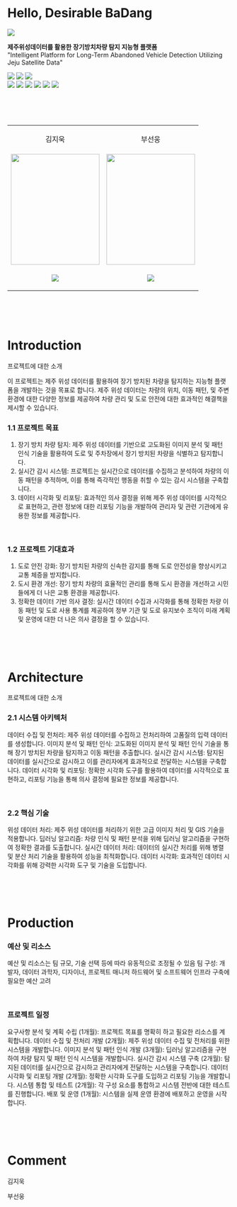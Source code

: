 # Hello, Desirable BaDang


<img src="/src/banner.png"/>

**제주위성데이터를 활용한 장기방치차량 탐지 지능형 플랫폼**  
"Intelligent Platform for Long-Term Abandoned Vehicle Detection Utilizing Jeju Satellite Data"

<p align="left">
  <img src="https://img.shields.io/badge/ultralytics-YOLOv8-FEE500?style=flat-square"/>
  <img src="https://img.shields.io/badge/OpenMMLab-MMRotate-FEE500?style=flat-square"/>
  <img src="https://img.shields.io/badge/PyTorch-EE4C2C?style=flat-square&logo=pytorch&logoColor=white"/>
  <br/>
  <img src="https://img.shields.io/badge/Next.js-000000?style=flat-square&logo=nextdotjs&logoColor=white"/>
  <img src="https://img.shields.io/badge/NestJS-E0234E?style=flat-square&logo=nestjs&logoColor=white"/>
  <img src="https://img.shields.io/badge/FastAPI-009688?style=flat-square&logo=fastapi&logoColor=white"/>
  <img src="https://img.shields.io/badge/MySQL-4479A1?style=flat-square&logo=mysql&logoColor=white"/>
  <img src="https://img.shields.io/badge/Docker-2496ED?style=flat-square&logo=docker&logoColor=white"/>
  <img src="https://img.shields.io/badge/Amazon%20AWS-FF9900?style=flat-square&logo=amazonaws&logoColor=white"/>
</p>

<br/>
<br/>
<br/>

<table>
  <tr>
    <td>
      <p align='center'>김지욱</p>
    </td>
    <td>
      <p align='center'>부선웅</p>
    </td>
  </tr>
   <tr>
    <td>
      <img src="https://drive.google.com/uc?export=view&id=1dbPTWjUbmXZW73A21PFVhkA261sAduhf" width=200 height=250/>
    </td>
    <td>
      <img src="" width=200 height=250/>
    </td>
  </tr>
  <tr>
    <td>
      <p align='center'>
        <a href='' target="_blank">
          <img src="https://img.shields.io/badge/Github-000000?style=flat-square&logo=Github&logoColor=white"/>
        </a>
      </p>
    </td>
    <td>
      <p align='center'>
        <a href='' target="_blank">
          <img src="https://img.shields.io/badge/Github-000000?style=flat-square&logo=Github&logoColor=white"/>
        </a>
      </p>
    </td>
  </tr>
</table>



<br/>
<br/>
<br/>



# Introduction
프로젝트에 대한 소개

이 프로젝트는 제주 위성 데이터를 활용하여 장기 방치된 차량을 탐지하는 지능형 플랫폼을 개발하는 것을 목표로 합니다. 제주 위성 데이터는 차량의 위치, 이동 패턴, 및 주변 환경에 대한 다양한 정보를 제공하여 차량 관리 및 도로 안전에 대한 효과적인 해결책을 제시할 수 있습니다.

### 1.1 프로젝트 목표

1. 장기 방치 차량 탐지: 제주 위성 데이터를 기반으로 고도화된 이미지 분석 및 패턴 인식 기술을 활용하여 도로 및 주차장에서 장기 방치된 차량을 식별하고 탐지합니다.
2. 실시간 감시 시스템: 프로젝트는 실시간으로 데이터를 수집하고 분석하여 차량의 이동 패턴을 추적하며, 이를 통해 즉각적인 행동을 취할 수 있는 감시 시스템을 구축합니다.
3. 데이터 시각화 및 리포팅: 효과적인 의사 결정을 위해 제주 위성 데이터를 시각적으로 표현하고, 관련 정보에 대한 리포팅 기능을 개발하여 관리자 및 관련 기관에게 유용한 정보를 제공합니다.

<br/>

### 1.2 프로젝트 기대효과

1. 도로 안전 강화: 장기 방치된 차량의 신속한 감지를 통해 도로 안전성을 향상시키고 교통 체증을 방지합니다.
2. 도시 환경 개선: 장기 방치 차량의 효율적인 관리를 통해 도시 환경을 개선하고 시민들에게 더 나은 교통 환경을 제공합니다.
3. 정확한 데이터 기반 의사 결정: 실시간 데이터 수집과 시각화를 통해 정확한 차량 이동 패턴 및 도로 사용 통계를 제공하여 정부 기관 및 도로 유지보수 조직이 미래 계획 및 운영에 대한 더 나은 의사 결정을 할 수 있습니다.



<br/>
<br/>
<br/>



# Architecture
프로젝트에 대한 소개

### 2.1 시스템 아키텍처

데이터 수집 및 전처리: 제주 위성 데이터를 수집하고 전처리하여 고품질의 입력 데이터를 생성합니다.
이미지 분석 및 패턴 인식: 고도화된 이미지 분석 및 패턴 인식 기술을 통해 장기 방치된 차량을 탐지하고 이동 패턴을 추출합니다.
실시간 감시 시스템: 탐지된 데이터를 실시간으로 감시하고 이를 관리자에게 효과적으로 전달하는 시스템을 구축합니다.
데이터 시각화 및 리포팅: 정확한 시각화 도구를 활용하여 데이터를 시각적으로 표현하고, 리포팅 기능을 통해 의사 결정에 필요한 정보를 제공합니다.

<br/>

### 2.2 핵심 기술

위성 데이터 처리: 제주 위성 데이터를 처리하기 위한 고급 이미지 처리 및 GIS 기술을 적용합니다.
딥러닝 알고리즘: 차량 인식 및 패턴 분석을 위해 딥러닝 알고리즘을 구현하여 정확한 결과를 도출합니다.
실시간 데이터 처리: 데이터의 실시간 처리를 위해 병렬 및 분산 처리 기술을 활용하여 성능을 최적화합니다.
데이터 시각화: 효과적인 데이터 시각화를 위해 강력한 시각화 도구 및 기술을 도입합니다.



<br/>
<br/>
<br/>



# Production

### 예산 및 리소스

예산 및 리소스는 팀 규모, 기술 선택 등에 따라 유동적으로 조정될 수 있음
팀 구성: 개발자, 데이터 과학자, 디자이너, 프로젝트 매니저
하드웨어 및 소프트웨어 인프라 구축에 필요한 예산 고려

<br/>

### 프로젝트 일정

요구사항 분석 및 계획 수립 (1개월): 프로젝트 목표를 명확히 하고 필요한 리소스를 계획합니다.
데이터 수집 및 전처리 개발 (2개월): 제주 위성 데이터 수집 및 전처리를 위한 시스템을 개발합니다.
이미지 분석 및 패턴 인식 개발 (3개월): 딥러닝 알고리즘을 구현하여 차량 탐지 및 패턴 인식 시스템을 개발합니다.
실시간 감시 시스템 구축 (2개월): 탐지된 데이터를 실시간으로 감시하고 관리자에게 전달하는 시스템을 구축합니다.
데이터 시각화 및 리포팅 개발 (2개월): 정확한 시각화 도구를 도입하고 리포팅 기능을 개발합니다.
시스템 통합 및 테스트 (2개월): 각 구성 요소를 통합하고 시스템 전반에 대한 테스트를 진행합니다.
배포 및 운영 (1개월): 시스템을 실제 운영 환경에 배포하고 운영을 시작합니다.



<br/>
<br/>
<br/>



# Comment

김지욱


부선웅






